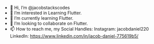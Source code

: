 - 👋 Hi, I’m @jacobstackscodes
- 👀 I’m interested in Learning Flutter.
- 🌱 I’m currently learning Flutter.
- 💞️ I’m looking to collaborate on Flutter.
- 📫 How to reach me, 
my Social Handles:
Instagram: jacobdaniel220
LinkedIn: https://www.linkedin.com/in/jacob-daniel-775619b5/

<!---
jacobstackscodes/jacobstackscodes is a ✨ special ✨ repository because its `README.md` (this file) appears on your GitHub profile.
You can click the Preview link to take a look at your changes.
--->
